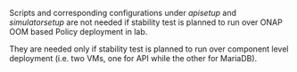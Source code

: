 Scripts and corresponding configurations under *apisetup* and *simulatorsetup* are not needed 
if stability test is planned to run over ONAP OOM based Policy deployment in lab. 

They are needed only if stability test is planned to run over component level deployment 
(i.e. two VMs, one for API while the other for MariaDB).